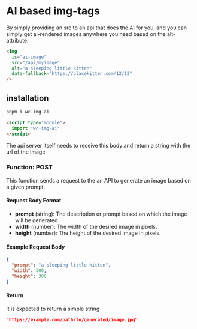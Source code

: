 # AI based img-tags

By simply providing an src to an api that does the AI for you, and you can simply get ai-rendered images anywhere you need based on the alt-attribute.

```html
<img
  is="ai-image"
  src="/api/myimage"
  alt="a sleeping little kitten"
  data-fallback="https://placekitten.com/12/12"
/>
```

## installation

```bash
pnpm i wc-img-ai
```

```html
<script type="module">
  import "wc-img-ai"
</script>
```

The api server itself needs to receive this body and return a string with the url of the image

### Function: POST

This function sends a request to the an API to generate an image based on a given prompt.

#### Request Body Format

- **prompt** (string): The description or prompt based on which the image will be generated.
- **width** (number): The width of the desired image in pixels.
- **height** (number): The height of the desired image in pixels.

#### Example Request Body

```json
{
  "prompt": "a sleeping little kitten",
  "width": 300,
  "height": 300
}
```

#### Return

it is expected to return a simple string

```json
"https://example.com/path/to/generated/image.jpg"
```
